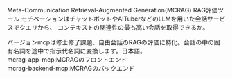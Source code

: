 Meta-Communication Retrieval-Augmented Generation(MCRAG)
RAG評価ツール
モチベーションはチャットボットやAITuberなどのLLMを用いた会話サービスでクエリから、
コンテキストの関連性の最も高い会話を取得できるか。


バージョンmcpは修士修了課題、自由会話のRAGの評価に特化。会話の中の固有名詞を途中で指示代名詞に変換します。日本語。<br>
mcrag-app-mcp:MCRAGのフロントエンド<br>
mcrag-backend-mcp:MCRAGのバックエンド
